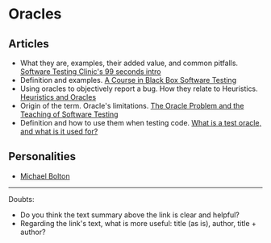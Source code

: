 # Oracles

## Articles

- What they are, examples, their added value, and common pitfalls.
  [Software Testing Clinic's 99 seconds intro](https://dojo.ministryoftesting.com/lessons/99-second-introduction-to-oracles)
- Definition and examples.
  [A Course in Black Box Software Testing](http://www.testingeducation.org/k04/OracleExamples.htm)
- Using oracles to objectively report a bug. How they relate to Heuristics.
  [Heuristics and Oracles](https://katrinatester.blogspot.pt/2014/09/heuristics-and-oracles.html)
- Origin of the term. Oracle's limitations.
  [The Oracle Problem and the Teaching of Software Testing](http://kaner.com/?p=190)
- Definition and how to use them when testing code.
  [What is a test oracle, and what is it used for?](https://stackoverflow.com/a/23971174/675577)

## Personalities

- [Michael Bolton](http://www.developsense.com/blog/)

-----

Doubts:

- Do you think the text summary above the link is clear and helpful?
- Regarding the link's text, what is more useful: title (as is), author, title + author?